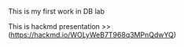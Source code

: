 This is my first work in DB lab

This is hackmd presentation >> (https://hackmd.io/WOLyWeB7T968q3MPnQdwYQ)
